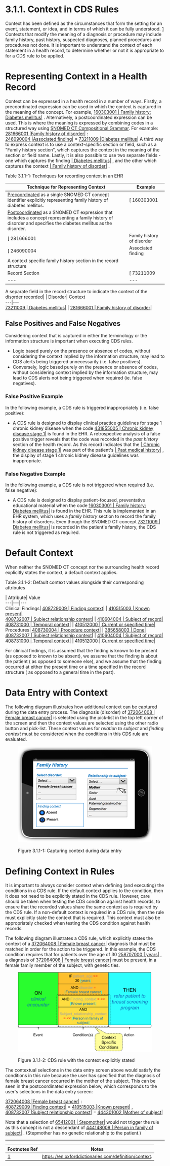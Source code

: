 # 3.1.1. Context in CDS Rules

Context has been defined as the circumstances that form the setting for an event, statement, or idea, and in terms of which it can be fully understood. [1](https://confluence.ihtsdotools.org/display/DOCCDS/3.1.1.+Context+in+CDS+Rules#Footnote1 "Footnote: Click here to display the footnote") Contexts that modify the meaning of a diagnosis or procedure may include family history, past history, suspected diagnoses, planned procedures and procedures not done. It is important to understand the context of each statement in a health record, to determine whether or not it is appropriate to for a CDS rule to be applied. 

# Representing Context in a Health Record

Context can be expressed in a health record in a number of ways. Firstly, a precoordinated expression can be used in which the context is captured in the meaning of the concept. For example, [ 160303001 | Family history: Diabetes mellitus|](http://snomed.info/id/160303001 "160303001 | Family history: Diabetes mellitus |") . Alternatively, a postcoordinated expression can be used. This is where the meaning is expressed by combining codes in a structured way using [SNOMED CT Compositional Grammar](https://confluence.ihtsdotools.org/display/DOCSCG/Compositional+Grammar+-+Specification+and+Guide). For example: [ 281666001 |Family history of disorder|](http://snomed.info/id/281666001 "281666001 | Family history of disorder |") :  
[ 246090004 |Associated finding|](http://snomed.info/id/246090004 "246090004 | Associated finding |") =  [ 73211009 |Diabetes mellitus|](http://snomed.info/id/73211009 "73211009 | Diabetes mellitus |") A third way to express context is to use a context-specific section or field, such as a "Family history section", which captures the context in the meaning of the section or field name. Lastly, it is also possible to use two separate fields - one which captures the finding [ | Diabetes mellitus|](http://snomed.info/id/73211009 "73211009 | Diabetes mellitus |") , and the other which captures the context [ | Family history of disorder|](http://snomed.info/id/281666001 "281666001 | Family history of disorder |") . 

Table 3.1.1-1: Techniques for recording context in an EHR

Technique for Representing Context| Example  
---|---  
[Precoordinated](https://confluence.ihtsdotools.org/display/DOCGLOSS/Precoordinated "Glossary link: Precoordinated") as a single SNOMED CT concept identifier explicitly representing family history of diabetes mellitus.|  [ 160303001 | Family history: Diabetes mellitus|](http://snomed.info/id/160303001 "160303001 | Family history: Diabetes mellitus |")  
[Postcoordinated](https://confluence.ihtsdotools.org/display/DOCGLOSS/Postcoordinated "Glossary link: Postcoordinated") as a SNOMED CT expression that includes a concept representing a family history of disorder and specifies the diabetes mellitus as the disorder.|   
[ 281666001 |Family history of disorder|](http://snomed.info/id/281666001 "281666001 | Family history of disorder |") :  
[ 246090004 |Associated finding|](http://snomed.info/id/246090004 "246090004 | Associated finding |") =  [ 73211009 |Diabetes mellitus|](http://snomed.info/id/73211009 "73211009 | Diabetes mellitus |")  
A context specific family history section in the record structure| | Family History  
Record Section |  [ 73211009 | Diabetes mellitus|](http://snomed.info/id/73211009 "73211009 | Diabetes mellitus |")  
---|---  
  
A separate field in the record structure to indicate the context of the disorder recorded| | Disorder| Context  
---|---  
[ 73211009 | Diabetes mellitus|](http://snomed.info/id/73211009 "73211009 | Diabetes mellitus |") |  [ 281666001 | Family history of disorder|](http://snomed.info/id/281666001 "281666001 | Family history of disorder |")  
  
## False Positives and False Negatives

Considering context that is captured in either the terminology or the information structure is important when executing CDS rules.

  * Logic based purely on the presence or absence of codes, without considering the context implied by the information structure, may lead to CDS alerts being triggered unnecessarily (i.e. false positives).
  * Conversely, logic based purely on the presence or absence of codes, without considering context implied by the information structure, may lead to CDS alerts not being triggered when required (ie. false negatives).

### False Positive Example

In the following example, a CDS rule is triggered inappropriately (i.e. false positive):

  * A CDS rule is designed to display clinical practice guidelines for stage 1 chronic kidney disease when the code [ 431855005 | Chronic kidney disease stage 1|](http://snomed.info/id/431855005 "431855005 | Chronic kidney disease stage 1 |") is found in the EHR. A retrospective analysis of a false positive trigger reveals that the code was recorded in the _past history_ section of the health record. As this record indicates that the [ | Chronic kidney disease stage 1|](http://snomed.info/id/431855005 "431855005 | Chronic kidney disease stage 1 |") was part of the patient's [ | Past medical history|](http://snomed.info/id/417662000 "417662000 | Past medical history |") , the display of stage 1 chronic kidney disease guidelines was inappropriate.

### False Negative Example

In the following example, a CDS rule is not triggered when required (i.e. false negative):

  * A CDS rule is designed to display patient-focused, preventative educational material when the code [ 160303001 | Family history: Diabetes mellitus|](http://snomed.info/id/160303001 "160303001 | Family history: Diabetes mellitus |") is found in the EHR. This rule is implemented in an EHR system, which uses a _family history_ section to record the family history of disorders. Even though the SNOMED CT concept [ 73211009 | Diabetes mellitus|](http://snomed.info/id/73211009 "73211009 | Diabetes mellitus |") is recorded in the patient's family history, the CDS rule is not triggered as required.

# Default Context

When neither the SNOMED CT concept nor the surrounding health record explicitly states the context, a default context applies.

  

Table 3.1.1-2: Default context values alongside their corresponding attributes

  
| Attribute| Value  
---|---|---  
Clinical Findings|  [ 408729009 | Finding context|](http://snomed.info/id/408729009 "408729009 | Finding context |") |  [ 410515003 | Known present|](http://snomed.info/id/410515003 "410515003 | Known present |")  
[ 408732007 | Subject relationship context|](http://snomed.info/id/408732007 "408732007 | Subject relationship context |") |  [ 410604004 | Subject of record|](http://snomed.info/id/410604004 "410604004 | Subject of record |")  
[ 408731000 | Temporal context|](http://snomed.info/id/408731000 "408731000 | Temporal context |") |  [ 410512000 | Current or specified time|](http://snomed.info/id/410512000 "410512000 | Current or specified time |")  
Procedures|  [ 408730004 | Procedure context|](http://snomed.info/id/408730004 "408730004 | Procedure context |") |  [ 385658003 | Done|](http://snomed.info/id/385658003 "385658003 | Done |")  
[ 408732007 | Subject relationship context|](http://snomed.info/id/408732007 "408732007 | Subject relationship context |") |  [ 410604004 | Subject of record|](http://snomed.info/id/410604004 "410604004 | Subject of record |")  
[ 408731000 | Temporal context|](http://snomed.info/id/408731000 "408731000 | Temporal context |") |  [ 410512000 | Current or specified time|](http://snomed.info/id/410512000 "410512000 | Current or specified time |")  
  
For clinical findings, it is assumed that the finding is known to be present (as opposed to known to be absent), we assume that the finding is about the patient ( as opposed to someone else), and we assume that the finding occurred at either the present time or a time specified in the record structure ( as opposed to a general time in the past). 

# Data Entry with Context

The following diagram illustrates how additional context can be captured during the data entry process. The diagnosis (disorder) of [ 372064008 | Female breast cancer|](http://snomed.info/id/372064008 "372064008 | Female breast cancer |") is selected using the pick-list in the top left corner of the screen and then the context values are selected using the other radio button and pick-list. These context values for _relation to subject_ and _finding context_ must be considered when the conditions in this CDS rule are evaluated.

<figure><img src="../../images/123897785.png" alt="" title=""><figcaption><p>Figure 3.1.1-1: Capturing context during data entry</p></figcaption></figure>

# Defining Context in Rules

It is important to always consider context when defining (and executing) the conditions in a CDS rule. If the default context applies to the condition, then it does not need to be explicitly stated in the CDS rule. However, care should be taken when testing the CDS condition against health records, to ensure that the recorded values share the same context as is required by the CDS rule. If a non-default context is required in a CDS rule, then the rule must explicitly state the context that is required. This context must also be appropriately checked when testing the CDS condition against health records. 

The following diagram illustrates a CDS rule, which explicitly states the context of a [ 372064008 | Female breast cancer|](http://snomed.info/id/372064008 "372064008 | Female breast cancer |") diagnosis that must be matched in order for the action to be triggered. In this example, the CDS condition requires that for patients over the age of 30 [ 258707000 | years|](http://snomed.info/id/258707000 "258707000 | years |") , a diagnosis of [ 372064008 | Female breast cancer|](http://snomed.info/id/372064008 "372064008 | Female breast cancer |") must be present, in a female family member of the subject, with genetic ties.

<figure><img src="../../images/123897800.png" alt="" title=""><figcaption><p>Figure 3.1.1-2: CDS rule with the context explicitly stated</p></figcaption></figure>

The contextual selections in the data entry screen above would satisfy the conditions in this rule because the user has specified that the diagnosis of female breast cancer occurred in the mother of the subject. This can be seen in the postcoordinated expression below, which corresponds to the user's selections in the data entry screen: 

[ 372064008 |Female breast cancer|](http://snomed.info/id/372064008 "372064008 | Female breast cancer |") :  
[ 408729009 |Finding context|](http://snomed.info/id/408729009 "408729009 | Finding context |") =  [ 410515003 |Known present|](http://snomed.info/id/410515003 "410515003 | Known present |") ,  
[ 408732007 |Subject relationship context|](http://snomed.info/id/408732007 "408732007 | Subject relationship context |") =  [ 444301002 |Mother of subject|](http://snomed.info/id/444301002 "444301002 | Mother of subject |")   

Note that a selection of [ 65412001 | Stepmother|](http://snomed.info/id/65412001 "65412001 | Stepmother |") would not trigger the rule as this concept is not a descendant of [ 444148008 | Person in family of subject|](http://snomed.info/id/444148008 "444148008 | Person in family of subject |") . (Stepmother has no genetic relationship to the patient.)

* * *

Footnotes Ref | Notes  
---|---  
[1](https://confluence.ihtsdotools.org/display/DOCCDS/3.1.1.+Context+in+CDS+Rules#FootnoteMarker1-0 "Footnote: Click to return to reference in text") |  [https: //en.oxforddictionaries.com/definition/context](https://en.oxforddictionaries.com/definition/context). 

